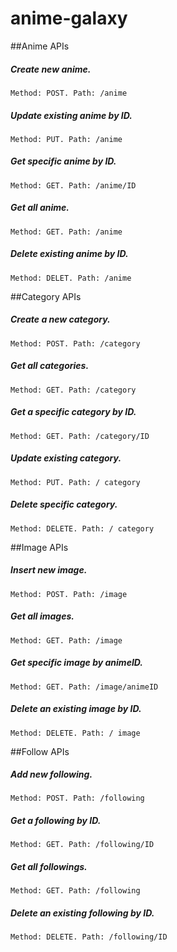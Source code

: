 # anime-galaxy

##Anime APIs
##### Create new anime.
`Method: POST. Path: /anime`
##### Update existing anime by ID. 
`Method: PUT. Path: /anime`
##### Get specific anime by ID. 
`Method: GET. Path: /anime/ID`
##### Get all anime. 
`Method: GET. Path: /anime`
##### Delete existing anime by ID. 
`Method: DELET. Path: /anime`

##Category APIs
##### Create a new category. 
`Method: POST. Path: /category`
##### Get all categories. 
`Method: GET. Path: /category`
##### Get a specific category by ID. 
`Method: GET. Path: /category/ID`
##### Update existing category. 
`Method: PUT. Path: / category`
##### Delete specific category. 
`Method: DELETE. Path: / category`

##Image APIs
##### Insert new image. 
`Method: POST. Path: /image`
##### Get all images. 
`Method: GET. Path: /image`
##### Get specific image by animeID. 
`Method: GET. Path: /image/animeID`
##### Delete an existing image by ID. 
`Method: DELETE. Path: / image`


##Follow APIs
##### Add new following. 
`Method: POST. Path: /following`
##### Get a following by ID. 
`Method: GET. Path: /following/ID`
##### Get all followings. 
`Method: GET. Path: /following`
##### Delete an existing following by ID.
`Method: DELETE. Path: /following/ID`
